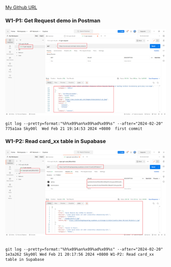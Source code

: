[My Github URL](https://github.com/Sky00l/1112-wp2-2N_90.git)

### W1-P1: Get Request demo in Postman

![](w1-p1.png)

```
git log --pretty=format:"%h%x09%an%x09%ad%x09%s" --after="2024-02-20"
775a1aa Sky00l  Wed Feb 21 19:14:53 2024 +0800  first commit

```

### W1-P2: Read card_xx table in Supabase

![](w1-p2.png)

```

git log --pretty=format:"%h%x09%an%x09%ad%x09%s" --after="2024-02-20"
1e3a262 Sky00l Wed Feb 21 20:17:56 2024 +0800 W1-P2: Read card_xx table in Supabase

```
